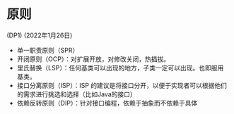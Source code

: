 # 原则

(DP1)
(2022年1月26日)

- 单一职责原则（SPR）
- 开闭原则（OCP）：对扩展开放，对修改关闭，热插拔。
- 里氏替换（LSP）：任何基类可以出现的地方，子类一定可以出现。也即服用基类。
- 接口分离原则（ISP）：ISP 的建议是将接口分开，以便于实现者可以根据他们的需求进行挑选和选择（比如Java的接口）
- 依赖反转原则（DIP）：针对接口编程，依赖于抽象而不依赖于具体